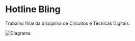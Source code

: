# Hotline Bling

<p> Trabalho final da disciplina de Circuitos e Técnicas Digitais.

![Diagrama][diagrama-blocos]

[diagrama-blocos]:http://i.imgur.com/cBP5ITm.png
